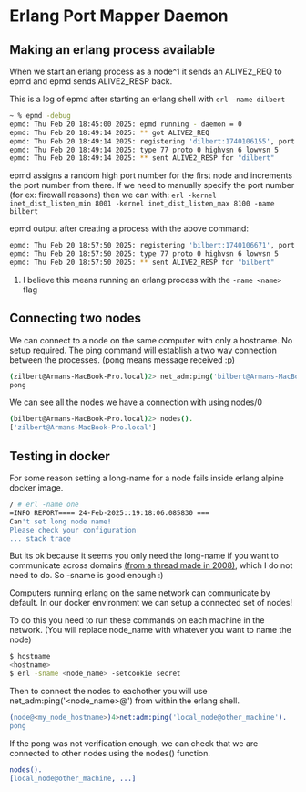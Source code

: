 # Erlang Port Mapper Daemon

## Making an erlang process available

When we start an erlang process as a node^1 it sends an 
ALIVE2_REQ to epmd and epmd sends ALIVE2_RESP back. 

This is a log of epmd after starting an erlang shell with `erl -name dilbert`
```sh
~ % epmd -debug
epmd: Thu Feb 20 18:45:00 2025: epmd running - daemon = 0
epmd: Thu Feb 20 18:49:14 2025: ** got ALIVE2_REQ
epmd: Thu Feb 20 18:49:14 2025: registering 'dilbert:1740106155', port 62105
epmd: Thu Feb 20 18:49:14 2025: type 77 proto 0 highvsn 6 lowvsn 5
epmd: Thu Feb 20 18:49:14 2025: ** sent ALIVE2_RESP for "dilbert"
```

epmd assigns a random high port number for the first node and 
increments the port number from there. If we need to
manually specify the port number (for ex: firewall reasons)
then we can with: 
`erl -kernel inet_dist_listen_min 8001 -kernel inet_dist_listen_max 8100 -name bilbert`

epmd output after creating a process with the above command:
```sh
epmd: Thu Feb 20 18:57:50 2025: registering 'bilbert:1740106671', port 8001
epmd: Thu Feb 20 18:57:50 2025: type 77 proto 0 highvsn 6 lowvsn 5
epmd: Thu Feb 20 18:57:50 2025: ** sent ALIVE2_RESP for "bilbert"
```

1. I believe this means running an erlang process with the `-name <name>` flag

## Connecting two nodes

We can connect to a node on the same computer with only a hostname.
No setup required. The ping command will establish a two way 
connection between the processes. (pong means message received :p)
```sh
(zilbert@Armans-MacBook-Pro.local)2> net_adm:ping('bilbert@Armans-MacBook-Pro.local').
pong
```

We can see all the nodes we have a connection with using nodes/0
```sh
(bilbert@Armans-MacBook-Pro.local)2> nodes().
['zilbert@Armans-MacBook-Pro.local']
```

## Testing in docker

For some reason setting a long-name for a node fails inside
erlang alpine docker image.
```sh
/ # erl -name one
=INFO REPORT==== 24-Feb-2025::19:18:06.085830 ===
Can't set long node name!
Please check your configuration
... stack trace
```
But its ok because it seems you only need the long-name if you want to 
communicate across domains [(from a thread made in 2008)](https://erlang.org/pipermail/erlang-questions/2008-June/036024.html), which I do
not need to do. So -sname is good enough :)

Computers running erlang on the same network can communicate by default. 
In our docker environment we can setup a connected set of nodes!

To do this you need to run these commands on each machine in the network.
(You will replace node_name with whatever you want to name the node)
```sh
$ hostname
<hostname>
$ erl -sname <node_name> -setcookie secret
```

Then to connect the nodes to eachother you will use
net_adm:ping('<node_name>@<hostname>') from within the erlang shell.
```erl
(node@<my_node_hostname>)4>net:adm:ping('local_node@other_machine').
pong
```

If the pong was not verification enough, we can check that we are
connected to other nodes using the nodes() function.
```erl
nodes().
[local_node@other_machine, ...]
```
